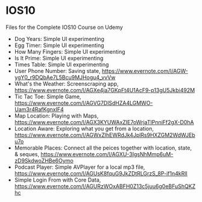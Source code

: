 # IOS10
Files for the Complete IOS10 Course on Udemy
* Dog Years: Simple UI experimenting
* Egg Timer: Simple UI experimenting
* How Many Fingers: Simple UI experimenting
* Is It Prime: Simple UI experimenting
* Times Table: Simple UI experimenting
* User Phone Number: Saving state, https://www.evernote.com/l/AGW-ygY0_r9DQbAe7L5Bcu9MJHogu4_vvVw
* What's the Weather: Screenscraping app, https://www.evernote.com/l/AGXe4ja7GKpFt4U1AcF9-p13gU5Jkbi492M
* Tic Tac Toe: Simple Game, https://www.evernote.com/l/AGVG7DlSdHZA4LGMWO-Uam3r4RafKgnxIF4
* Map Location: Playing with Maps, https://www.evernote.com/l/AGX3KYUWAxZIE7oWrjaTlPnniFf2gX-D0hA
* Location Aware: Exploring what you get from a location, https://www.evernote.com/l/AGWxZlhEWRdJk4JplRs9HXZGM2WdWJEbu7o
* Memorable Places: Connect all the peices together with location, state, & seques, https://www.evernote.com/l/AGXU-3IgsNhMmp6uM-zD9SkdwoZHBe6Oymo
* Podcast Player: Simple AVPlayer for a local mp3 file, https://www.evernote.com/l/AGUsK8fquG9JkZDtRLGrzS_8P-if1n4kRlI
* Simple Login From with Core Data, https://www.evernote.com/l/AGURzWOxABFH0Z13c5juu6g0eBFuShQKZhc
